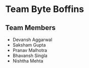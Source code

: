 <h1>Team Byte Boffins</h1>
<h2>Team Members</h2>
<ul>
  <li>Devansh Aggarwal</li>
  <li>Saksham Gupta</li>
  <li>Pranav Malhotra</li>
  <li>Bhavansh Singla</li>
  <li>Nishtha Mehta</li>
</ul>
